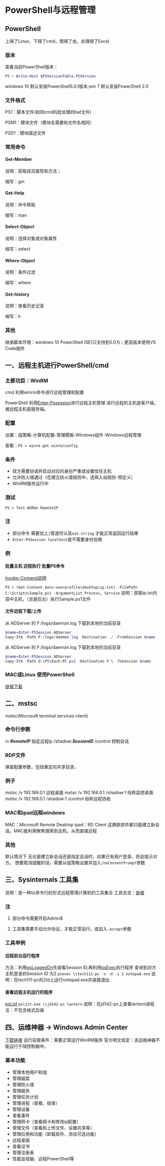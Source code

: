 # PowerShell与远程管理

## PowerShell

上得了Linux，下得了cmd，爬得了虫，处理得了Excel

### 版本

查看当前PowerShell版本：

````powershell
PS > Write-Host $PSVersionTable.PSVersion
````

windows 10 默认安装PowerShell5.0.1版本;win 7 默认安装PowerShell 2.0

### 文件格式

PS1：脚本文件(如同cmd的批处理的bat文件)

PSM1：模块文件（模块名需要和文件名相同）

PSD1：模块描述文件

### 常用命令

#### Get-Member

说明：获取成员属性和方法；

缩写：gm

#### Get-Help

说明：命令帮助

缩写：man

#### Select-Object

说明：选择对象或对象属性

缩写：select

#### Where-Object

说明：条件过滤

缩写：where

#### Get-history

说明：查看历史记录

缩写：h

### 其他

继承脚本环境：windows 10 PowerShell ISE(只支持到5.0.1)；更高版本使用VS Code插件



## 一、远程主机进行PowerShell/cmd

### 主要功臣：WinRM

cmd 利用winrm命令进行远程管理和配置

PowerShell 利用[Enter-Pssession](https://docs.microsoft.com/zh-tw/powershell/module/microsoft.powershell.core/enter-pssession?view=powershell-7)进行远程主机管理
进行远程的主机是客户端，被远程主机是服务端。

### 配置

设置：组策略-计算机配置-管理模板-WIndows组件-Windows远程管理

查看：`PS > winrm get winrm/config`

### 条件

* 双方需要协调并启动对应的身份严重或设置信任主机
* 允许防火墙通过（在建立防火墙规则中，选择入站规则-预定义）
* WinRM服务运行中

### 测试

`PS > Test-WSMan RemoteIP`

### 注

* 部分命令 需要加上`|`管道符以及`out-string` 才能正常返回运行结果
* `Enter-PSSession localhost`是不需要身份协商

### 例

#### 批量主机 远程执行 批量PS命令

[Invoke-Comand说明](https://docs.microsoft.com/en-us/powershell/module/microsoft.powershell.core/invoke-command?view=powershell-6)

`PS > (Get-Content $env:userprofile\desktop\ip.txt) -FilePath C:\Scripts\Sample.ps1 -ArgumentList Process, Service`
说明：获取ip.txt内容中主机，（总是后台）执行Sample.ps1文件

#### 文件远程下载/上传

从 ADServer 的 F:/logs/daemon.log 下载到本地的当前目录

```powershell
$name=Enter-PSSession ADServer
Copy-Itm -Path F:/logs/daemon.log -Destination ./ -FromSession $name
```





从 ADServer 的 F:/logs/daemon.log 下载到本地的当前目录

```powershell
$name=Enter-PSSession ADServer
Copy-Itm -Path D:\PS\Each-PC.ps1 -Destination F:\ -ToSession $name
```



### MAC或Linux 使用PowerShell

[链接下载](https://github.com/PowerShell/PowerShell)



## 二、mstsc

mstsc(Microsoft terminal services client)

### 命令行参数

/v ***RemoteIP*** 指定远程ip
/shadow:***SessionID***
/control 控制会话

### RDP文件

保留配置参数，包括重定向共享目录，

### 例子

mstsc /v 192.168.0.1 远程桌面
mstsc /v 192.168.0.1 /shadow:1 俗称监控桌面
mstsc /v 192.168.0.1 /shadow:1 /control 俗称远程协助

### MAC和ipad远程windows

MAC：Microsoft Remote Desktop
ipad：RD Client
这俩款软件都只能建立新会话。MAC能利用聚焦搜索到主机，从而直接远程

### 其他

默认情况下
无论是建立新会话还是指定会话时，如果已有用户登录，将会提示对方。
想要取消提醒的话，需要从组策略设置并加入`/noConsentPrompt`参数

## 三、Sysinternals 工具集

说明：是一种以命令行的形式远程管理计算机的工具集合
工具总览：[链接](https://docs.microsoft.com/en-us/sysinternals/downloads/)

### 注

1. 部分命令需要开启Admin$

2. 工具集需要手动允许协议，才能正常运行，或加入`-accept`参数

### 工具举例

#### 远程前台运行程序

方法：利用[psLoggedOn](https://docs.microsoft.com/en-us/sysinternals/downloads/psloggedon)先查看Session ID,再利用[psExec](https://docs.microsoft.com/en-us/sysinternals/downloads/psexec)执行程序
查询到对方主机登录的Session ID 为2
`psexec \\tech111-pc -s -d -i 2 notepad.exe`
说明：在tech111-pc的2id上运行notepad.exe并直接退出

#### 查看远程主机运行的程序

[psList](https://docs.microsoft.com/en-us/sysinternals/downloads/pslist)
`pslist.exe \\jd142-pc lantern`
说明：在jd142-pc上查看lantern进程
注：不包含格式后缀

## 四、运维神器 -> Windows Admin Center

[下载链接](https://www.microsoft.com/zh-CN/evalcenter/evaluate-windows-admin-center)
运行前提条件：需要正常运行WinRM服务
官方明文规定：该运维神器不能运行于域控制器中。

### 基本功能

* 管理本地用户和组
* 管理磁盘
* 管理防火墙
* 管理服务
* 管理任务计划
* 管理进程（查看、结束）
* 管理设备
* 查看事件
* 管理网卡（查看网卡和修改ip配置）
* 管理文件（查看和上传文件、设置共享等）
* 管理应用和功能（卸载软件、添加可选功能）
* 远程桌面
* 查看证书
* 管理注册表
* 性能监视器、远程PowerShell等

